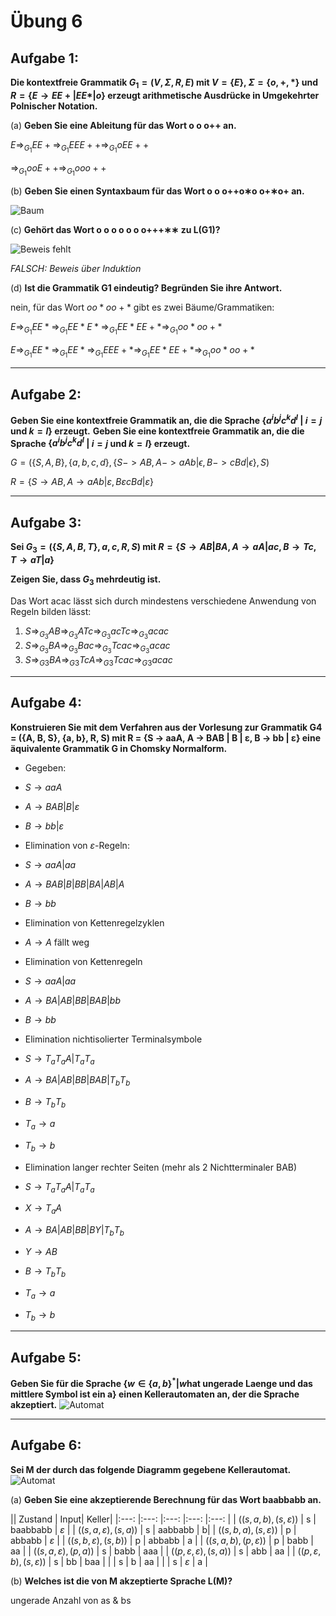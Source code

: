 # Übung 6
## Aufgabe 1:
**Die kontextfreie Grammatik $G_1 = (V,\Sigma,R,E)$ mit $V = \{E\}$, $\Sigma = \{o, +, * \}$ und $R = \{E \rightarrow E E + | E E * | o\}$
erzeugt arithmetische Ausdrücke in Umgekehrter Polnischer Notation.**

(a) **Geben Sie eine Ableitung für das Wort o o o++ an.**

$E \Rightarrow_{G_1} EE+ \Rightarrow_{G_1} EEE++ \Rightarrow_{G_1} oEE++$

$\Rightarrow_{G_1} ooE++ \Rightarrow_{G_1} ooo++$

(b) **Geben Sie einen Syntaxbaum für das Wort o o o++o∗o o+∗o+ an.**

![Baum](Aufgabe1b.svg)

(c) **Gehört das Wort o o o o o o o+++∗∗ zu L(G1)?**

![Beweis fehlt](Aufgabe1c.png)

*FALSCH: Beweis über Induktion*

(d) **Ist die Grammatik G1 eindeutig? Begründen Sie ihre Antwort.**

nein, für das Wort $oo*oo+*$ gibt es zwei Bäume/Grammatiken:

$E  \Rightarrow_{G_1} EE* \Rightarrow_{G_1} EE*E* \Rightarrow_{G_1} EE*EE+* \Rightarrow_{G_1} oo*oo+*$

$E \Rightarrow_{G_1} EE* \Rightarrow_{G_1} EE* \Rightarrow_{G_1} EEE+* \Rightarrow_{G_1} EE*EE+* \Rightarrow_{G_1} oo*oo+*$

---
## Aufgabe 2:
**Geben Sie eine kontextfreie Grammatik an, die die Sprache $\{a^ib^jc^kd^l$ | $i = j$ und $k = l$} erzeugt.**
**Geben Sie eine kontextfreie Grammatik an, die die Sprache $\{a^ib^jc^kd^l$ | $i = j$ und $k = l$} erzeugt.**

 $G=(\{S,A,B \}, \{a,b,c,d\}, \{S -> AB, A -> aAb|\epsilon, B -> cBd|\epsilon\},S)$

 $R=\{S \rightarrow AB, A \rightarrow aAb| \varepsilon, B \varepsilon cBd | \varepsilon \}$

---
## Aufgabe 3:
**Sei $G_3 = (\{S,A,B,T\},{a,c},R,S)$ mit $R=\{S \rightarrow AB|BA, A \rightarrow aA|ac, B \rightarrow Tc, T \rightarrow  aT |a\}$**

**Zeigen Sie, dass $G_3$ mehrdeutig ist.**

Das Wort acac lässt sich durch mindestens verschiedene Anwendung von Regeln bilden lässt:
1. $S \Rightarrow_{G_3} AB \Rightarrow_{G_3} ATc \Rightarrow_{G_3} acTc \Rightarrow_{G_3} acac$
2. $S \Rightarrow_{G_3} BA \Rightarrow_{G_3} Bac \Rightarrow_{G_3} Tcac \Rightarrow_{G_3} acac$
3. $S \Rightarrow_{G3} BA \Rightarrow_{G3} TcA \Rightarrow_{G3} Tcac \Rightarrow_{G3} acac$

---
## Aufgabe 4:
**Konstruieren Sie mit dem Verfahren aus der Vorlesung zur Grammatik G4 = ({A, B, S}, {a, b}, R, S) mit R = {S → aaA, A → BAB | B | ε, B → bb | ε} eine äquivalente Grammatik G in Chomsky Normalform.**

* Gegeben:
 *  $S \rightarrow aaA$
 * $A \rightarrow BAB | B | \varepsilon$
 * $B \rightarrow bb | \varepsilon$

* Elimination von $\varepsilon$-Regeln:
 * $S \rightarrow aaA | aa$
 * $A \rightarrow BAB | B | BB | BA | AB | A$
 * $B \rightarrow bb$

* Elimination von Kettenregelzyklen
 * $A \rightarrow A$ fällt weg

* Elimination von Kettenregeln
 * $S \rightarrow aaA | aa$
 * $A \rightarrow BA | AB | BB | BAB | bb$
 * $B \rightarrow bb$

* Elimination nichtisolierter Terminalsymbole
 * $S \rightarrow T_aT_aA| T_aT_a$
 * $A \rightarrow BA | AB | BB | BAB | T_bT_b$
 * $B \rightarrow T_bT_b$
 * $T_a \rightarrow a$
 * $T_b \rightarrow b$

* Elimination langer rechter Seiten (mehr als 2 Nichtterminaler BAB)
* $S \rightarrow T_aT_aA| T_aT_a$
* $X \rightarrow T_aA$
* $A \rightarrow BA | AB | BB | BY | T_bT_b$
* $Y \rightarrow AB$
* $B \rightarrow T_bT_b$
* $T_a \rightarrow a$
* $T_b \rightarrow b$


---
## Aufgabe 5:
**Geben Sie für die Sprache $\{w \in \{a,b\}^* | w \text{hat ungerade Laenge und das mittlere Symbol ist ein a} \}$
einen Kellerautomaten an, der die Sprache akzeptiert.**
![Automat](Aufgabe5.jpg)

---
## Aufgabe 6:
**Sei M der durch das folgende Diagramm gegebene Kellerautomat.**
![Automat](Kellerautomat.png)

(a) **Geben Sie eine akzeptierende Berechnung für das Wort baabbabb an.**

|| Zustand | Input| Keller|
|:---: |:---: |:---: |:---: |:---: |
| $((s,a,b),(s,\varepsilon))$ | s | baabbabb | $\varepsilon$ |
| $((s,a,\varepsilon),(s,a))$ | s |  aabbabb |       b|
| $((s,b,a),(s,\varepsilon))$ | p |   abbabb | $\varepsilon$       |
| $((s,b,\varepsilon),(s,b))$ | p |   abbabb |       a       |
| $((s,a,b),(p,\varepsilon))$ | p |     babb |      aa       |
| $((s,a,\varepsilon),(p,a))$ | s |     babb |     aaa       |
| $((p,\varepsilon,\varepsilon),(s,a))$ | s |      abb |      aa       |
| $((p,\varepsilon, b),(s,\varepsilon))$ | s |       bb |     baa       |
|        | s |        b |      aa       |
|        | s | $\varepsilon$ |  a       |

(b) **Welches ist die von M akzeptierte Sprache L(M)?**

ungerade Anzahl von as & bs
